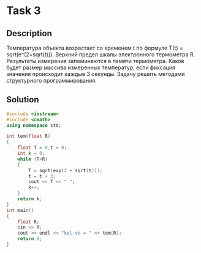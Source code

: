 # Task 3

## Description

Температура объекта возрастает со временем t по формуле Т(t) = sqrt(e^(2+sqrt(t))). Верхний предел шкалы электронного термометра R. Результаты измерения запоминаются в памяти термометра. Каков будет размер массива измеренных температур, если фиксация значения происходит каждые 3 секунды. Задачу решить методами структурного программирования.

## Solution

```C++
#include <iostream>
#include <cmath>
using namespace std;

int tem(float R)
{
	float T = 0,t = 0;
	int k = 0;
	while (T<R)
	{
		T = sqrt(exp(2 + sqrt(t)));
		t = t + 3;
		cout << T << " ";
		k++;
	}
	return k;
}
int main()
{
	float R;
	cin >> R;
	cout << endl << "kol-vo = " << tem(R);
	return 0;
}
```